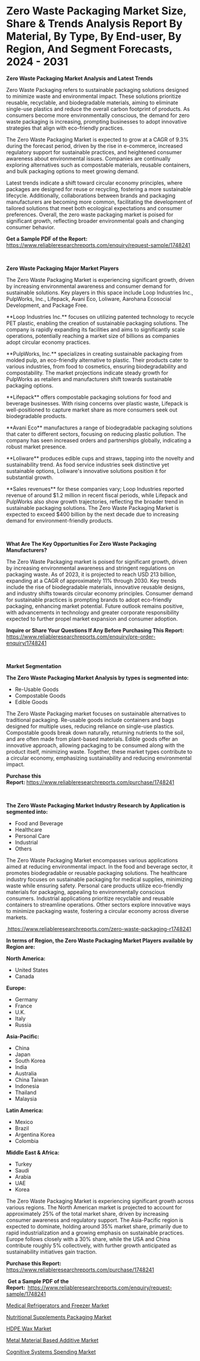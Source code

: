 <p><h1>Zero Waste Packaging Market Size, Share & Trends Analysis Report By Material, By Type, By End-user, By Region, And Segment Forecasts, 2024 - 2031</h1></p><p><strong>Zero Waste Packaging Market Analysis and Latest Trends</strong></p>
<p><p>Zero Waste Packaging refers to sustainable packaging solutions designed to minimize waste and environmental impact. These solutions prioritize reusable, recyclable, and biodegradable materials, aiming to eliminate single-use plastics and reduce the overall carbon footprint of products. As consumers become more environmentally conscious, the demand for zero waste packaging is increasing, prompting businesses to adopt innovative strategies that align with eco-friendly practices.</p><p>The Zero Waste Packaging Market is expected to grow at a CAGR of 9.3% during the forecast period, driven by the rise in e-commerce, increased regulatory support for sustainable practices, and heightened consumer awareness about environmental issues. Companies are continually exploring alternatives such as compostable materials, reusable containers, and bulk packaging options to meet growing demand. </p><p>Latest trends indicate a shift toward circular economy principles, where packages are designed for reuse or recycling, fostering a more sustainable lifecycle. Additionally, collaborations between brands and packaging manufacturers are becoming more common, facilitating the development of tailored solutions that meet both ecological expectations and consumer preferences. Overall, the zero waste packaging market is poised for significant growth, reflecting broader environmental goals and changing consumer behavior.</p></p>
<p><strong>Get a Sample PDF of the Report:&nbsp;</strong> <a href="https://www.reliableresearchreports.com/enquiry/request-sample/1748241?utm_campaign=38&utm_medium=2&utm_source=Github&utm_content=ia&utm_term=12112024&utm_id=zero-waste-packaging">https://www.reliableresearchreports.com/enquiry/request-sample/1748241</a></p>
<p>&nbsp;</p>
<p><strong>Zero Waste Packaging Major Market Players</strong></p>
<p><p>The Zero Waste Packaging Market is experiencing significant growth, driven by increasing environmental awareness and consumer demand for sustainable solutions. Key players in this space include Loop Industries Inc., PulpWorks, Inc., Lifepack, Avani Eco, Loliware, Aarohana Ecosocial Development, and Package Free.</p><p>**Loop Industries Inc.** focuses on utilizing patented technology to recycle PET plastic, enabling the creation of sustainable packaging solutions. The company is rapidly expanding its facilities and aims to significantly scale operations, potentially reaching a market size of billions as companies adopt circular economy practices.</p><p>**PulpWorks, Inc.** specializes in creating sustainable packaging from molded pulp, an eco-friendly alternative to plastic. Their products cater to various industries, from food to cosmetics, ensuring biodegradability and compostability. The market projections indicate steady growth for PulpWorks as retailers and manufacturers shift towards sustainable packaging options.</p><p>**Lifepack** offers compostable packaging solutions for food and beverage businesses. With rising concerns over plastic waste, Lifepack is well-positioned to capture market share as more consumers seek out biodegradable products.</p><p>**Avani Eco** manufactures a range of biodegradable packaging solutions that cater to different sectors, focusing on reducing plastic pollution. The company has seen increased orders and partnerships globally, indicating a robust market presence.</p><p>**Loliware** produces edible cups and straws, tapping into the novelty and sustainability trend. As food service industries seek distinctive yet sustainable options, Loliware's innovative solutions position it for substantial growth.</p><p>**Sales revenues** for these companies vary; Loop Industries reported revenue of around $1.2 million in recent fiscal periods, while Lifepack and PulpWorks also show growth trajectories, reflecting the broader trend in sustainable packaging solutions. The Zero Waste Packaging Market is expected to exceed $400 billion by the next decade due to increasing demand for environment-friendly products.</p></p>
<p>&nbsp;</p>
<p><strong>What Are The Key Opportunities For Zero Waste Packaging Manufacturers?</strong></p>
<p><p>The Zero Waste Packaging market is poised for significant growth, driven by increasing environmental awareness and stringent regulations on packaging waste. As of 2023, it is projected to reach USD 213 billion, expanding at a CAGR of approximately 11% through 2030. Key trends include the rise of biodegradable materials, innovative reusable designs, and industry shifts towards circular economy principles. Consumer demand for sustainable practices is prompting brands to adopt eco-friendly packaging, enhancing market potential. Future outlook remains positive, with advancements in technology and greater corporate responsibility expected to further propel market expansion and consumer adoption.</p></p>
<p><strong>Inquire or Share Your Questions If Any Before Purchasing This Report:</strong> <a href="https://www.reliableresearchreports.com/enquiry/pre-order-enquiry/1748241?utm_campaign=38&utm_medium=2&utm_source=Github&utm_content=ia&utm_term=12112024&utm_id=zero-waste-packaging">https://www.reliableresearchreports.com/enquiry/pre-order-enquiry/1748241</a></p>
<p>&nbsp;</p>
<p><strong>Market Segmentation</strong></p>
<p><strong>The Zero Waste Packaging Market Analysis by types is segmented into:</strong></p>
<p><ul><li>Re-Usable Goods</li><li>Compostable Goods</li><li>Edible Goods</li></ul></p>
<p><p>The Zero Waste Packaging market focuses on sustainable alternatives to traditional packaging. Re-usable goods include containers and bags designed for multiple uses, reducing reliance on single-use plastics. Compostable goods break down naturally, returning nutrients to the soil, and are often made from plant-based materials. Edible goods offer an innovative approach, allowing packaging to be consumed along with the product itself, minimizing waste. Together, these market types contribute to a circular economy, emphasizing sustainability and reducing environmental impact.</p></p>
<p><strong>Purchase this Report:&nbsp;</strong><a href="https://www.reliableresearchreports.com/purchase/1748241?utm_campaign=38&utm_medium=2&utm_source=Github&utm_content=ia&utm_term=12112024&utm_id=zero-waste-packaging">https://www.reliableresearchreports.com/purchase/1748241</a></p>
<p>&nbsp;</p>
<p><strong>The Zero Waste Packaging Market Industry Research by Application is segmented into:</strong></p>
<p><ul><li>Food and Beverage</li><li>Healthcare</li><li>Personal Care</li><li>Industrial</li><li>Others</li></ul></p>
<p><p>The Zero Waste Packaging Market encompasses various applications aimed at reducing environmental impact. In the food and beverage sector, it promotes biodegradable or reusable packaging solutions. The healthcare industry focuses on sustainable packaging for medical supplies, minimizing waste while ensuring safety. Personal care products utilize eco-friendly materials for packaging, appealing to environmentally conscious consumers. Industrial applications prioritize recyclable and reusable containers to streamline operations. Other sectors explore innovative ways to minimize packaging waste, fostering a circular economy across diverse markets.</p></p>
<p><a href="https://www.reliableresearchreports.com/zero-waste-packaging-r1748241?utm_campaign=38&utm_medium=2&utm_source=Github&utm_content=ia&utm_term=12112024&utm_id=zero-waste-packaging">&nbsp;https://www.reliableresearchreports.com/zero-waste-packaging-r1748241</a></p>
<p><strong>In terms of Region, the Zero Waste Packaging Market Players available by Region are:</strong></p>
<p>
    <p> <strong> North America: </strong>
        <ul>
            <li>United States</li>
            <li>Canada</li>
        </ul>
        </p> 
    <p> <strong> Europe: </strong>
        <ul>
            <li>Germany</li>
            <li>France</li>
            <li>U.K.</li>
            <li>Italy</li>
            <li>Russia</li>
        </ul>
        </p> 
    <p> <strong> Asia-Pacific: </strong>
        <ul>
            <li>China</li>
            <li>Japan</li>
            <li>South Korea</li>
            <li>India</li>
            <li>Australia</li>
            <li>China Taiwan</li>
            <li>Indonesia</li>
            <li>Thailand</li>
            <li>Malaysia</li>
        </ul>
        </p> 
    <p> <strong> Latin America: </strong>
        <ul>
            <li>Mexico</li>
            <li>Brazil</li>
            <li>Argentina Korea</li>
            <li>Colombia</li>
        </ul>
        </p> 
    <p> <strong> Middle East & Africa: </strong>
        <ul>
            <li>Turkey</li>
            <li>Saudi</li>
            <li>Arabia</li>
            <li>UAE</li>
            <li>Korea</li>
        </ul>
    </p>
    </p>
<p><p>The Zero Waste Packaging Market is experiencing significant growth across various regions. The North American market is projected to account for approximately 25% of the total market share, driven by increasing consumer awareness and regulatory support. The Asia-Pacific region is expected to dominate, holding around 35% market share, primarily due to rapid industrialization and a growing emphasis on sustainable practices. Europe follows closely with a 30% share, while the USA and China contribute roughly 5% collectively, with further growth anticipated as sustainability initiatives gain traction.</p></p>
<p><strong>Purchase this Report: </strong><a href="https://www.reliableresearchreports.com/purchase/1748241?utm_campaign=38&utm_medium=2&utm_source=Github&utm_content=ia&utm_term=12112024&utm_id=zero-waste-packaging">https://www.reliableresearchreports.com/purchase/1748241</a></p>
<p>&nbsp;<strong>Get a Sample PDF of the Report:&nbsp;&nbsp;</strong><a href="https://www.reliableresearchreports.com/enquiry/request-sample/1748241?utm_campaign=38&utm_medium=2&utm_source=Github&utm_content=ia&utm_term=12112024&utm_id=zero-waste-packaging">https://www.reliableresearchreports.com/enquiry/request-sample/1748241</a></p>
<p><strong></strong></p>
<p><p><a href="https://www.linkedin.com/pulse/market-leaders-laggards-global-medical-refrigerators-freezer-dxfwc?utm_campaign=38&utm_medium=2&utm_source=Github&utm_content=ia&utm_term=12112024&utm_id=zero-waste-packaging">Medical Refrigerators and Freezer Market</a></p><p><a href="https://github.com/KejsiLoshi121/Market-Research-Report-List-1/blob/main/nutritional-supplements-packaging-market.md?utm_campaign=38&utm_medium=2&utm_source=Github&utm_content=ia&utm_term=12112024&utm_id=zero-waste-packaging">Nutritional Supplements Packaging Market</a></p><p><a href="https://github.com/tacitam515l/Market-Research-Report-List-1/blob/main/hdpe-wax-market.md?utm_campaign=38&utm_medium=2&utm_source=Github&utm_content=ia&utm_term=12112024&utm_id=zero-waste-packaging">HDPE Wax Market</a></p><p><a href="https://www.linkedin.com/pulse/global-metal-material-based-additive-market-size-trends-analysis-vz8cc?utm_campaign=38&utm_medium=2&utm_source=Github&utm_content=ia&utm_term=12112024&utm_id=zero-waste-packaging">Metal Material Based Additive Market</a></p><p><a href="https://issuu.com/reportprime-2/docs/cognitive-systems-spending-market-s_cd3f14408d6226?utm_campaign=38&utm_medium=2&utm_source=Github&utm_content=ia&utm_term=12112024&utm_id=zero-waste-packaging">Cognitive Systems Spending Market</a></p></p>